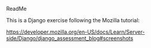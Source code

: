 ReadMe


This is a Django exercise following the Mozilla tutorial:

https://developer.mozilla.org/en-US/docs/Learn/Server-side/Django/django_assessment_blog#screenshots